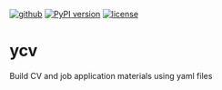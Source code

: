 [![github](https://img.shields.io/badge/GitHub-ycv-blue.svg)](https://github.com/md-arif-shaikh/ycv)
[![PyPI version](https://badge.fury.io/py/ycv.svg)](https://pypi.org/project/ycv)
[![license](https://img.shields.io/badge/license-MIT-blue.svg)](https://github.com/md-arif-shaikh/ycv/blob/main/LICENSE)

# ycv
Build CV and job application materials using yaml files
